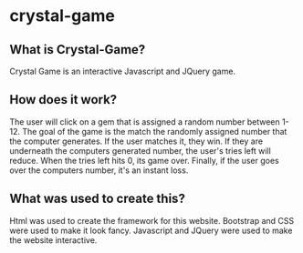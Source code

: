# crystal-game
## What is Crystal-Game?
Crystal Game is an interactive Javascript and JQuery game.

## How does it work?
The user will click on a gem that is assigned a random number between 1-12.
The goal of the game is the match the randomly assigned number that the computer generates.
If the user matches it, they win.
If they are underneath the computers generated number, the user's tries left will reduce. When the tries left hits 0, its game over.
Finally, if the user goes over the computers number, it's an instant loss.

## What was used to create this?
Html was used to create the framework for this website.
Bootstrap and CSS were used to make it look fancy.
Javascript and JQuery were used to make the website interactive.
